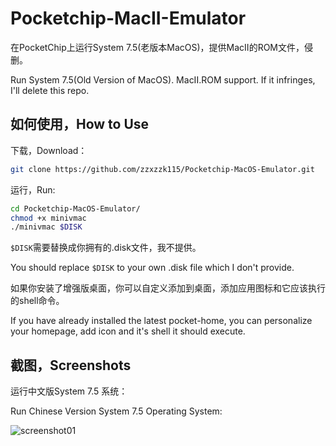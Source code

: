 

# Pocketchip-MacII-Emulator

在PocketChip上运行System 7.5(老版本MacOS)，提供MacII的ROM文件，侵删。

Run System 7.5(Old Version of MacOS). MacII.ROM support. If it infringes, I'll delete this repo.

## 如何使用，How to Use

下载，Download：

```bash
git clone https://github.com/zzxzzk115/Pocketchip-MacOS-Emulator.git
```

运行，Run:

```bash
cd Pocketchip-MacOS-Emulator/
chmod +x minivmac
./minivmac $DISK
```

`$DISK`需要替换成你拥有的.disk文件，我不提供。

You should replace `$DISK` to your own .disk file which I don't provide.



如果你安装了增强版桌面，你可以自定义添加到桌面，添加应用图标和它应该执行的shell命令。

If you have already installed the latest pocket-home, you can personalize your homepage, add icon and it's shell it should execute.



## 截图，Screenshots

运行中文版System 7.5 系统：

Run Chinese Version System 7.5 Operating System:

![screenshot01](https://github.com/zzxzzk115/Pocketchip-MacOS-Emulator/raw/master/screenshots/screenshot01.png)

